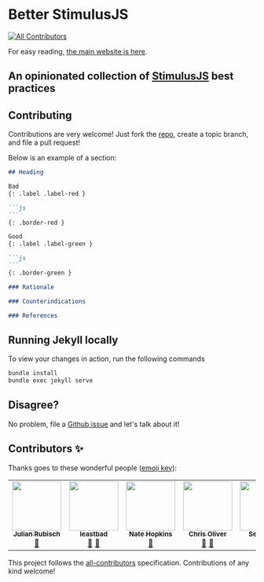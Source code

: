 # Better StimulusJS
<!-- ALL-CONTRIBUTORS-BADGE:START - Do not remove or modify this section -->
[![All Contributors](https://img.shields.io/badge/all_contributors-5-orange.svg?style=flat-square)](#contributors-)
<!-- ALL-CONTRIBUTORS-BADGE:END -->

For easy reading, [the main website is here](https://www.betterstimulus.com/).

## An opinionated collection of [StimulusJS](https://stimulusjs.org/) best practices 

## Contributing

Contributions are very welcome! Just fork the [repo](https://github.com/julianrubisch/better-stimulus), create a topic branch, and file a pull request!

Below is an example of a section:

~~~markdown
## Heading

Bad
{: .label .label-red }

```js
```
{: .border-red }

Good
{: .label .label-green }

```js
```
{: .border-green }

### Rationale

### Counterindications

### References
~~~

## Running Jekyll locally

To view your changes in action, run the following commands

```sh
bundle install
bundle exec jekyll serve
```

## Disagree?

No problem, file a [Github issue](https://github.com/julianrubisch/better-stimulus/issues) and let's talk about it!

## Contributors ✨

Thanks goes to these wonderful people ([emoji key](https://allcontributors.org/docs/en/emoji-key)):

<!-- ALL-CONTRIBUTORS-LIST:START - Do not remove or modify this section -->
<!-- prettier-ignore-start -->
<!-- markdownlint-disable -->
<table>
  <tr>
    <td align="center"><a href="http://www.julianrubisch.at"><img src="https://avatars0.githubusercontent.com/u/4352208?v=4" width="100px;" alt=""/><br /><sub><b>Julian Rubisch</b></sub></a><br /><a href="https://github.com/julianrubisch/better-stimulus/commits?author=julianrubisch" title="Documentation">📖</a></td>
    <td align="center"><a href="https://github.com/leastbad"><img src="https://avatars2.githubusercontent.com/u/38150464?v=4" width="100px;" alt=""/><br /><sub><b>leastbad</b></sub></a><br /><a href="https://github.com/julianrubisch/better-stimulus/pulls?q=is%3Apr+reviewed-by%3Aleastbad" title="Reviewed Pull Requests">👀</a> <a href="https://github.com/julianrubisch/better-stimulus/commits?author=leastbad" title="Documentation">📖</a></td>
    <td align="center"><a href="https://twitter.com/@hopsoft"><img src="https://avatars2.githubusercontent.com/u/32920?v=4" width="100px;" alt=""/><br /><sub><b>Nate Hopkins</b></sub></a><br /><a href="https://github.com/julianrubisch/better-stimulus/pulls?q=is%3Apr+reviewed-by%3Ahopsoft" title="Reviewed Pull Requests">👀</a></td>
    <td align="center"><a href="http://gorails.com"><img src="https://avatars1.githubusercontent.com/u/67093?v=4" width="100px;" alt=""/><br /><sub><b>Chris Oliver</b></sub></a><br /><a href="https://github.com/julianrubisch/better-stimulus/commits?author=excid3" title="Documentation">📖</a> <a href="https://github.com/julianrubisch/better-stimulus/pulls?q=is%3Apr+reviewed-by%3Aexcid3" title="Reviewed Pull Requests">👀</a></td>
    <td align="center"><a href="https://github.com/seb1441"><img src="https://avatars1.githubusercontent.com/u/23641464?v=4" width="100px;" alt=""/><br /><sub><b>Sebastien</b></sub></a><br /><a href="https://github.com/julianrubisch/better-stimulus/commits?author=seb1441" title="Documentation">📖</a></td>
  </tr>
</table>

<!-- markdownlint-enable -->
<!-- prettier-ignore-end -->
<!-- ALL-CONTRIBUTORS-LIST:END -->

This project follows the [all-contributors](https://github.com/all-contributors/all-contributors) specification. Contributions of any kind welcome!
